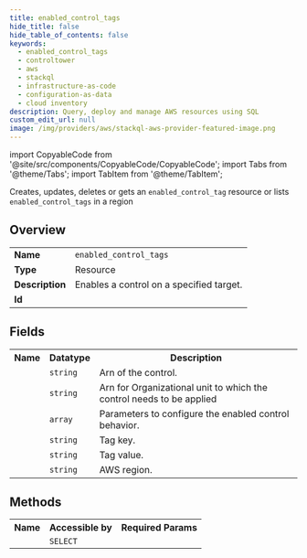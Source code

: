 ```yaml
---
title: enabled_control_tags
hide_title: false
hide_table_of_contents: false
keywords:
  - enabled_control_tags
  - controltower
  - aws
  - stackql
  - infrastructure-as-code
  - configuration-as-data
  - cloud inventory
description: Query, deploy and manage AWS resources using SQL
custom_edit_url: null
image: /img/providers/aws/stackql-aws-provider-featured-image.png
---
```


import CopyableCode from '@site/src/components/CopyableCode/CopyableCode';
import Tabs from '@theme/Tabs';
import TabItem from '@theme/TabItem';

Creates, updates, deletes or gets an <code>enabled_control_tag</code> resource or lists <code>enabled_control_tags</code> in a region

## Overview
<table><tbody>
<tr><td><b>Name</b></td><td><code>enabled_control_tags</code></td></tr>
<tr><td><b>Type</b></td><td>Resource</td></tr>
<tr><td><b>Description</b></td><td>Enables a control on a specified target.</td></tr>
<tr><td><b>Id</b></td><td><CopyableCode code="aws.controltower.enabled_control_tags" /></td></tr>
</tbody></table>

## Fields
<table><tbody><tr><th>Name</th><th>Datatype</th><th>Description</th></tr><tr><td><CopyableCode code="control_identifier" /></td><td><code>string</code></td><td>Arn of the control.</td></tr>
<tr><td><CopyableCode code="target_identifier" /></td><td><code>string</code></td><td>Arn for Organizational unit to which the control needs to be applied</td></tr>
<tr><td><CopyableCode code="parameters" /></td><td><code>array</code></td><td>Parameters to configure the enabled control behavior.</td></tr>
<tr><td><CopyableCode code="tag_key" /></td><td><code>string</code></td><td>Tag key.</td></tr>
<tr><td><CopyableCode code="tag_value" /></td><td><code>string</code></td><td>Tag value.</td></tr>
<tr><td><CopyableCode code="region" /></td><td><code>string</code></td><td>AWS region.</td></tr>
</tbody></table>

## Methods

<table><tbody>
  <tr>
    <th>Name</th>
    <th>Accessible by</th>
    <th>Required Params</th>
  </tr>
  <tr>
    <td><CopyableCode code="view" /></td>
    <td><code>SELECT</code></td>
    <td><CopyableCode code="region" /></td>
  </tr>
</tbody></table>








